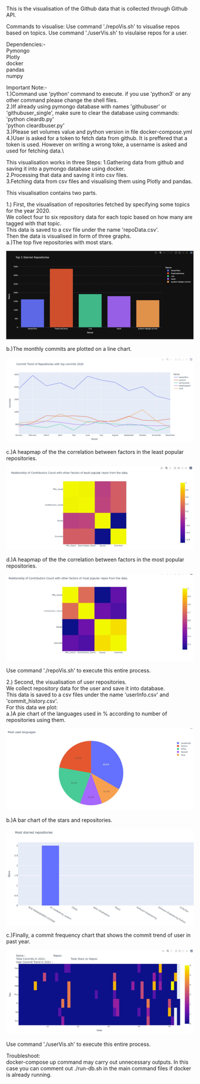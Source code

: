 This is the visualisation of the Github data that is collected through Github API.

Commands to visualise:
Use command './repoVis.sh' to visualise repos based on topics.
Use command './userVis.sh' to visulaise repos for a user.


Dependencies:-\
Pymongo\
Plotly\
docker\
pandas\
numpy

Important Note:-\
1.)Command use 'python' command to execute. if you use 'python3' or any other command please change the shell files.\
2.)If already using pymongo database with names 'githubuser' or 'githubuser_single', make sure to clear the database using      commands:\
'python cleardb.py'\
'python cleardbuser.py'\
3.)Please set volumes value and python version in file docker-compose.yml\
4.)User is asked for a token to fetch data from github. It is preffered that a token is used. However on writing a wrong toke,
a username is asked and used for fetching data.\


This visualisation works in three Steps:
1.Gathering data from github and saving it into a pymongo database using docker.\
2.Processing that data and saving it into csv files.\
3.Fetching data from csv files and visualising them using Plotly and pandas.

This visualisation contains two parts.

1.)
First, the visualisation of repositories fetched by specifying some topics for the year 2020.\
We collect four to six repository data for each topic based on how many are tagged with that topic.\
This data is saved to a csv file under the name 'repoData.csv'.\
Then the data is visualised in form of three graphs.\
a.)The top five repositories with most stars.

![](images/Plotly4.JPG)

b.)The monthly commits are plotted on a line chart.

![](images/Plotly5.JPG)

c.)A heapmap of the the correlation between factors in the least popular repositories.

![](images/plotly7.JPG)

d.)A heapmap of the the correlation between factors in the most popular repositories.

![](images/Plotly8.JPG)


Use command './repoVis.sh' to execute this entire process.


2.)
Second, the visualisation of user repositories.\
We collect repository data for the user and save it into database.\
This data is saved to a csv files under the name 'userInfo.csv' and 'commit_history.csv'.\
For this data we plot:\
a.)A pie chart of the languages used in % according to number of repositories using them.

![](images/Plotly1.JPG)

b.)A bar chart of the stars and repositories. 

![](images/Plotly2.JPG)

c.)Finally, a commit frequency chart that shows the commit trend of user in past year.

![](images/InkedPlotly3.jpg)

Use command './userVis.sh' to execute this entire process.

Troubleshoot:\
docker-compose up command may carry out unnecessary outputs. In this case you can comment out ./run-db.sh in the main command files if docker is already running. 